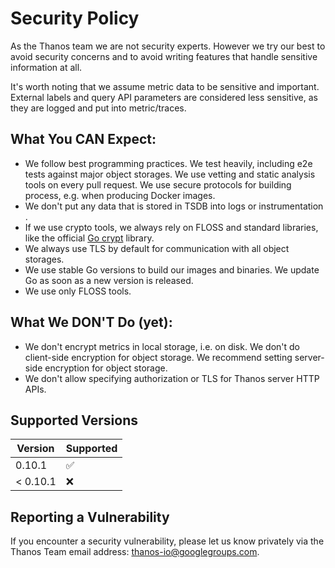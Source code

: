 # Security Policy

As the Thanos team we are not security experts. However we try our best to avoid security concerns and to avoid writing features that handle sensitive information at all.

It's worth noting that we assume metric data to be sensitive and important. External labels and query API parameters are considered less sensitive, as they are logged and put into metric/traces.

## What You CAN Expect:

* We follow best programming practices. We test heavily, including e2e tests against major object storages. We use vetting and static analysis tools on every pull request. We use secure protocols for building process, e.g. when producing Docker images.
* We don't put any data that is stored in TSDB into logs or instrumentation .
* If we use crypto tools, we always rely on FLOSS and standard libraries, like the official [Go crypt](https://golang.org/pkg/crypto/) library.
* We always use TLS by default for communication with all object storages.
* We use stable Go versions to build our images and binaries. We update Go as soon as a new version is released.
* We use only FLOSS tools.

## What We DON'T Do (yet):

* We don't encrypt metrics in local storage, i.e. on disk. We don't do client-side encryption for object storage. We recommend setting server-side encryption for object storage.
* We don't allow specifying authorization or TLS for Thanos server HTTP APIs.

## Supported Versions

| Version  | Supported          |
|----------|--------------------|
| 0.10.1   | :white_check_mark: |
| < 0.10.1 | :x:                |

## Reporting a Vulnerability

If you encounter a security vulnerability, please let us know privately via the Thanos Team email address: thanos-io@googlegroups.com.
